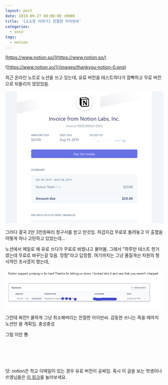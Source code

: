```yaml
---
layout: post
date: 2019-09-27 00:00:00 +0900
title: '[소소한 이야기] 친절한 아이반씨'
categories:
  - soso
tags:
  - notion
---
```


[https://www.notion.so/](https://www.notion.so/)

![https://www.notion.so/](/images/thankyou-notion-0.png)

최근 온라인 노트로 노션을 쓰고 있는데, 유료 버전을 테스트하다가 깜빡하고 무료 버전으로 되돌리지 않았었음.

![](/images/thankyou-notion-1.png)

그러다 결국 2만 3천원짜리 청구서를 받고 만것임. 허겁지겁 무료로 돌려놓고 이 출혈을 어떻게 하나 고민하고 있었는데...

노션에서 메일로 왜 유료 쓰다가 무료로 바꿨냐고 물어봄. 그래서 "하루만 테스트 한거였는데 무료로 바꾸는걸 잊음. 망함"라고 답장함. 여기까지는 그냥 품질개선 차원의 형식적인 조사겠지 했는데,

![](/images/thankyou-notion-2.png)

그런데 짜잔!! 쿨하게 그냥 취소해버리는 친절한 아이반씨. 감동한 쓰니는 죽을 때까지 노션만 쓸 계획임. 충성충성

그럼 이만 뿅.

<br>
<br>
<br>
<br>

덧: notion은 학교 이메일이 있는 경우 유료 버전이 공짜임. 혹시 이 글을 보는 학생이나 쓰엥님들은 [이 링크](https://www.notion.so/Notion-for-students-teachers-adc631df15ee4ab9a7a33dd50f4c16fe)를 눌러보세요.
